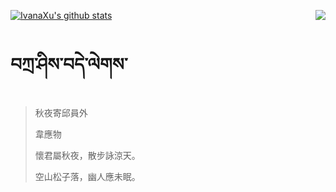 [![IvanaXu's github stats](https://github-readme-stats.vercel.app/api?username=IvanaXu&show_icons=true&theme=vue-dark)](https://github.com/anuraghazra/github-readme-stats)
<img align="right" src="https://github-readme-stats.vercel.app/api/top-langs/?username=IvanaXu&langs_count=3&theme=graywhite" />
# བཀྲ་ཤིས་བདེ་ལེགས་
> 秋夜寄邱員外
> 
> 韋應物
> 
> 懷君屬秋夜，散步詠涼天。
> 
> 空山松子落，幽人應未眠。
>